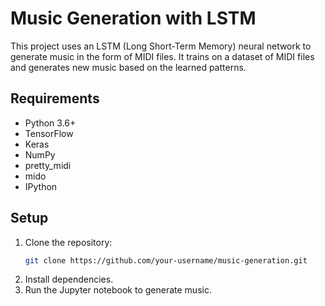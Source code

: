 # Music Generation with LSTM
This project uses an LSTM (Long Short-Term Memory) neural network to generate music in the form of MIDI files. It trains on a dataset of MIDI files and generates new music based on the learned patterns.

## Requirements

- Python 3.6+
- TensorFlow
- Keras
- NumPy
- pretty_midi
- mido
- IPython

## Setup

1. Clone the repository:
   ```bash
   git clone https://github.com/your-username/music-generation.git
   ```
2. Install dependencies.
3. Run the Jupyter notebook to generate music.


